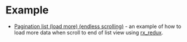 # Example
* [Pagination list (load more) (endless scrolling)](https://github.com/hoc081098/load_more_flutter_BLoC_pattern_RxDart_and_RxRedux/tree/master/lib/rx_redux) - an example of how to load more data when scroll to end of list view using [rx_redux](https://pub.dev/packages/rx_redux).